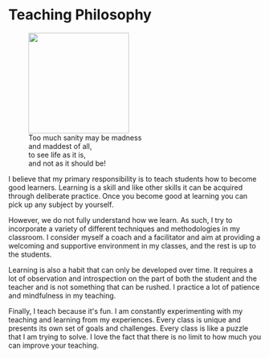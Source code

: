 # Teaching Philosophy

<figure class="right">
<a href="https://en.wikipedia.org/wiki/Don_Quixote_(Picasso)"><img src="https://upload.wikimedia.org/wikipedia/en/7/73/Don_Quixote_%281955%29_by_Pablo_Picasso.jpg" width="200px" /></a>
<figcaption>
    Too much sanity may be madness<br/> 
    and maddest of all, <br/>
    to see life as it is, <br/> 
    and not as it should be!
</figcaption>
</figure>

I believe that my primary responsibility is to teach students how to become good learners.
Learning is a skill and like other skills it can be acquired through deliberate practice.
Once you become good at learning you can pick up any subject by yourself.

However, we do not fully understand how we learn.
As such, I try to incorporate a variety of different techniques and methodologies in my classroom.
I consider myself a coach and a facilitator and aim at providing a welcoming and supportive environment in my classes, and the rest is up to the students.

Learning is also a habit that can only be developed over time.
It requires a lot of observation and introspection on the part of both the student and the teacher and is not something that can be rushed.
I practice a lot of patience and mindfulness in my teaching.

Finally, I teach because it's fun.
I am constantly experimenting with my teaching and learning from my experiences.
Every class is unique and presents its own set of goals and challenges.
Every class is like a puzzle that I am trying to solve.
I love the fact that there is no limit to how much you can improve your teaching.

<!-- Finally, I'm interested in learning about research related to education.
My background is in hard sciences so I'm skeptical about the validity of educational research but I'm hoping that this opinion will change once I read more about it in depth. -->
